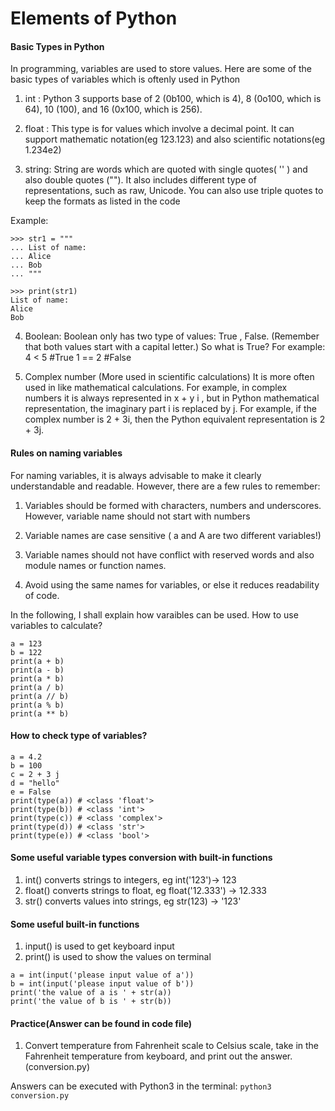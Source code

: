 # Elements of Python

#### Basic Types in Python
In programming, variables are used to store values. Here are some of the basic types of variables which is oftenly used in Python

1. int : 
Python 3 supports base of 2 (0b100, which is 4), 8 (0o100, which is 64), 10 (100), and 16 (0x100, which is 256).

2. float : 
This type is for values which involve a decimal point. It can support mathematic notation(eg 123.123) and also scientific notations(eg 1.234e2)

3. string: 
String are words which are quoted with single quotes( '' ) and also double quotes (""). It also includes different type of representations, such as raw, Unicode. You can also use triple quotes to keep the formats as listed in the code

Example:
```
>>> str1 = """
... List of name:
... Alice
... Bob
... """

>>> print(str1)
List of name:
Alice 
Bob

```
 
4. Boolean: 
Boolean only has two type of values: True , False. (Remember that both values start with a capital letter.) 
So what is True? For example:
 4 < 5    #True
 1 == 2   #False

5. Complex number (More used in scientific calculations)
It is more often used in like mathematical calculations. For example, in complex numbers it is always represented in x + y i , but in Python mathematical representation, the imaginary part i is replaced by j. For example, if the complex number is 2 + 3i, then the Python equivalent representation is 2 + 3j.

#### Rules on naming variables

For naming variables, it is always advisable to make it clearly understandable and readable. However, there are a few rules to remember:
1. Variables should be formed with characters, numbers and underscores. However, variable name should not start with numbers

2. Variable names are case sensitive ( a and A are two different variables!)

3. Variable names should not have conflict with reserved words and also module names or function names.

4. Avoid using the same names for variables, or else it reduces readability of code. 

In the following, I shall explain how varaibles can be used.
How to use variables to calculate?

```
a = 123 
b = 122
print(a + b)
print(a - b)
print(a * b)
print(a / b)
print(a // b)
print(a % b)
print(a ** b)

```
#### How to check type of variables?

```
a = 4.2
b = 100
c = 2 + 3 j
d = "hello"
e = False
print(type(a)) # <class 'float'>
print(type(b)) # <class 'int'>
print(type(c)) # <class 'complex'>
print(type(d)) # <class 'str'>
print(type(e)) # <class 'bool'>

```

#### Some useful variable types conversion with built-in functions
1. int() converts strings to integers, eg int('123')-> 123
2. float() converts strings to float, eg float('12.333') -> 12.333
3. str() converts values into strings, eg str(123) -> '123'

#### Some useful built-in functions
1. input() is used to get keyboard input
2. print() is used to show the values on terminal

```
a = int(input('please input value of a'))
b = int(input('please input value of b'))
print('the value of a is ' + str(a))
print('the value of b is ' + str(b))

```

#### Practice(Answer can be found in code file)
1. Convert temperature from Fahrenheit scale to Celsius scale, take in the Fahrenheit temperature from keyboard, and print out the answer. (conversion.py)


Answers can be executed with Python3 in the terminal: 
```python3 conversion.py```





